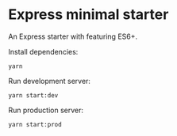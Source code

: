 # Express minimal starter

An Express starter with featuring ES6+.

Install dependencies:

```
yarn
```

Run development server:

```
yarn start:dev
```

Run production server:

```
yarn start:prod
```
